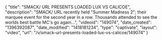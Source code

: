 {
    "title": "SMACK\/ URL PRESENTS LOADED LUX VS CALICOE",
    "description": "SMACK\/ URL recently held \"Summer Madness 2\"; their marquee event for the second year in a row. Thousands attended to see the worlds best battle MC's go again...",
    "videoid": "149074",
    "date_created": "1396392087",
    "date_modified": "1418181234",
    "type": "captivate",
    "layout": "video",
    "url": "\/v\/smack-url-presents-loaded-lux-vs-calicoe\/149074"
}
